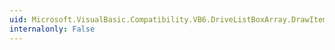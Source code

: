 ```yaml
---
uid: Microsoft.VisualBasic.Compatibility.VB6.DriveListBoxArray.DrawItem
internalonly: False
---
```

